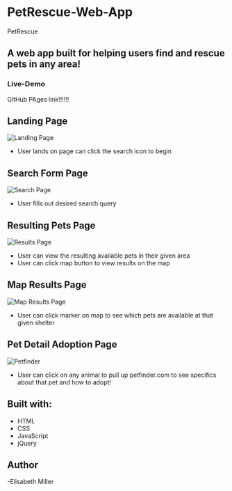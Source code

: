 # PetRescue-Web-App

PetRescue

## A web app built for helping users find and rescue pets in any area!

### Live-Demo
GitHub PAges link!!!!!!

## Landing Page
![Landing Page](files/Users/elisabethmiller/Desktop/API-Capstone/LandingPage.png)
* User lands on page can click the search icon to begin

## Search Form Page
![Search Page](files/Users/elisabethmiller/Desktop/API-Capstone/SearchForm.png)
* User fills out desired search query

## Resulting Pets Page
![Results Page](files/Users/elisabethmiller/Desktop/API-Capstone/ResultsPage.png)
* User can view the resulting available pets in their given area 
* User can click map button to view results on the map

## Map Results Page
![Map Results Page](files/Users/elisabethmiller/Desktop/API-Capstone/MapResults.png)
* User can click marker on map to see which pets are available at that given shelter

## Pet Detail Adoption Page
![Petfinder](files/Users/elisabethmiller/Desktop/API-Capstone/PetFinderDetails.png)
* User can click on any animal to pull up petfinder.com to see specifics about that pet and how to adopt!

## Built with:
* HTML
* CSS
* JavaScript
* jQuery

## Author
-Elisabeth Miller
